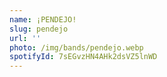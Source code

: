 ```yaml
---
name: ¡PENDEJO!
slug: pendejo
url: ''
photo: /img/bands/pendejo.webp
spotifyId: 7sEGvzHN4AHk2dsVZ5lnWD
---
```

